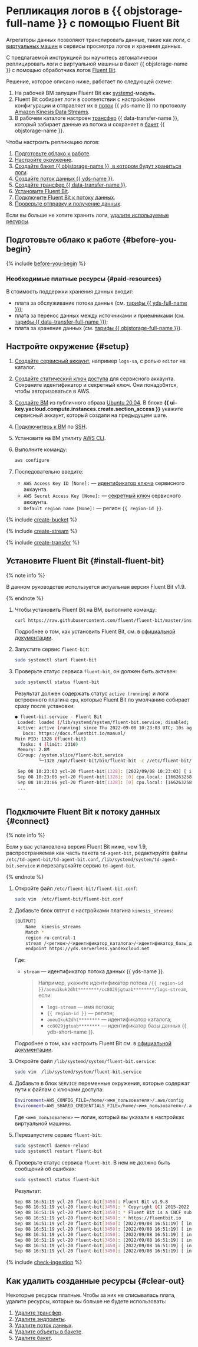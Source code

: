 # Репликация логов в {{ objstorage-full-name }} с помощью Fluent Bit


Агрегаторы данных позволяют транслировать данные, такие как логи, с [виртуальных машин](../../compute/concepts/vm.md) в сервисы просмотра логов и хранения данных.

С предлагаемой инструкцией вы научитесь автоматически реплицировать логи с виртуальной машины в бакет {{ objstorage-name }} с помощью обработчика логов [Fluent Bit](https://fluentbit.io).

Решение, которое описано ниже, работает по следующей схеме:
1. На рабочей ВМ запущен Fluent Bit как [systemd](https://ru.wikipedia.org/wiki/Systemd)-модуль.
1. Fluent Bit собирает логи в соответствии с настройками конфигурации и отправляет их в [поток](../../data-streams/concepts/glossary.md#stream-concepts) {{ yds-name }} по протоколу [Amazon Kinesis Data Streams](https://aws.amazon.com/ru/kinesis/data-streams/).
1. В рабочем каталоге настроен [трансфер](../../data-transfer/concepts/#transfer) {{ data-transfer-name }}, который забирает данные из потока и сохраняет в [бакет](../../storage/concepts/bucket.md) {{ objstorage-name }}.

Чтобы настроить репликацию логов:

1. [Подготовьте облако к работе](#before-you-begin).
1. [Настройте окружение](#setup).
1. [Создайте бакет {{ objstorage-name }}, в котором будут храниться логи](#create-bucket).
1. [Создайте поток данных {{ yds-name }}](#create-stream).
1. [Создайте трансфер {{ data-transfer-name }}](#create-transfer).
1. [Установите Fluent Bit](#install-fluent-bit).
1. [Подключите Fluent Bit к потоку данных](#connect).
1. [Проверьте отправку и получение данных](#check-ingestion).

Если вы больше не хотите хранить логи, [удалите используемые ресурсы](#clear-out).

## Подготовьте облако к работе {#before-you-begin}

{% include [before-you-begin](../_tutorials_includes/before-you-begin.md) %}

### Необходимые платные ресурсы {#paid-resources}

В стоимость поддержки хранения данных входит:

* плата за обслуживание потока данных (см. [тарифы {{ yds-full-name }}](../../data-streams/pricing.md));
* плата за перенос данных между источниками и приемниками (см. [тарифы {{ data-transfer-full-name }}](../../data-transfer/pricing.md));
* плата за хранение данных (см. [тарифы {{ objstorage-full-name }}](../../storage/pricing.md)).

## Настройте окружение {#setup}

1. [Создайте сервисный аккаунт](../../iam/operations/sa/create.md), например `logs-sa`, с ролью `editor` на каталог.
1. [Создайте статический ключ доступа](../../iam/operations/authentication/manage-access-keys.md#create-access-key) для сервисного аккаунта. Сохраните идентификатор и секретный ключ. Они понадобятся, чтобы авторизоваться в AWS.
1. [Создайте ВМ](../../compute/operations/vm-create/create-linux-vm.md) из публичного образа [Ubuntu 20.04](/marketplace/products/yc/ubuntu-20-04-lts). В блоке **{{ ui-key.yacloud.compute.instances.create.section_access }}** укажите сервисный аккаунт, который создали на предыдущем шаге.
1. [Подключитесь к ВМ](../../compute/operations/vm-connect/ssh.md#vm-connect) по [SSH](../../glossary/ssh-keygen.md).
1. Установите на ВМ утилиту [AWS CLI](https://docs.aws.amazon.com/cli/latest/userguide/getting-started-install.html).
1. Выполните команду:

    ```bash
    aws configure
    ```
1. Последовательно введите:

    * `AWS Access Key ID [None]:` — [идентификатор ключа](../../iam/concepts/authorization/access-key.md) сервисного аккаунта.
    * `AWS Secret Access Key [None]:` — [секретный ключ](../../iam/concepts/authorization/access-key.md) сервисного аккаунта.
    * `Default region name [None]:` — регион `{{ region-id }}`.

{% include [create-bucket](../_tutorials_includes/create-bucket.md) %}

{% include [create-stream](../_tutorials_includes/create-stream.md) %}

{% include [create-transfer](../_tutorials_includes/create-transfer.md) %}

## Установите Fluent Bit {#install-fluent-bit}

{% note info %}

В данном руководстве используется актуальная версия Fluent Bit v1.9.

{% endnote %}

1. Чтобы установить Fluent Bit на ВМ, выполните команду:
    ```bash
    curl https://raw.githubusercontent.com/fluent/fluent-bit/master/install.sh | sh
    ```
    Подробнее о том, как установить Fluent Bit, см. в [официальной документации](https://docs.fluentbit.io/manual/installation/linux/ubuntu).

1. Запустите сервис `fluent-bit`:
    ```bash
    sudo systemctl start fluent-bit
    ```
1. Проверьте статус сервиса `fluent-bit`, он должен быть активен:
    ```bash
    sudo systemctl status fluent-bit
    ```

    Результат должен содержать статус `active (running)` и логи встроенного плагина `cpu`, которые Fluent Bit по умолчанию собирает сразу после установки:
    ```bash
    ● fluent-bit.service - Fluent Bit
     Loaded: loaded (/lib/systemd/system/fluent-bit.service; disabled; vendor preset: enabled)
     Active: active (running) since Thu 2022-09-08 10:23:03 UTC; 10s ago
       Docs: https://docs.fluentbit.io/manual/
   Main PID: 1328 (fluent-bit)
      Tasks: 4 (limit: 2310)
     Memory: 2.8M
     CGroup: /system.slice/fluent-bit.service
             └─1328 /opt/fluent-bit/bin/fluent-bit -c //etc/fluent-bit/fluent-bit.conf

     Sep 08 10:23:03 ycl-20 fluent-bit[1328]: [2022/09/08 10:23:03] [ info] [output:stdout:stdout.0] worker #0 started
     Sep 08 10:23:05 ycl-20 fluent-bit[1328]: [0] cpu.local: [1662632584.114661597, {"cpu_p"=>1.000000, "user_p"=>0.000000, >
     Sep 08 10:23:06 ycl-20 fluent-bit[1328]: [0] cpu.local: [1662632585.114797726, {"cpu_p"=>0.000000, "user_p"=>0.000000, >
     ...
     
    ``` 

## Подключите Fluent Bit к потоку данных {#connect}

{% note info %}

Если у вас установлена версия Fluent Bit ниже, чем 1.9, распространяемая как часть пакета `td-agent-bit`, редактируйте файлы `/etc/td-agent-bit/td-agent-bit.conf`, `/lib/systemd/system/td-agent-bit.service` и перезапускайте сервис `td-agent-bit`.

{% endnote %}


1. Откройте файл `/etc/fluent-bit/fluent-bit.conf`: 

   ```bash
   sudo vim  /etc/fluent-bit/fluent-bit.conf
   ```
1. Добавьте блок `OUTPUT` с настройками плагина `kinesis_streams`:

    ```bash
    [OUTPUT]
        Name  kinesis_streams
        Match *
        region ru-central-1
        stream /<регион>/<идентификатор_каталога>/<идентификатор_базы_данных>/<имя_потока_данных>
        endpoint https://yds.serverless.yandexcloud.net
    ```
    Где:

    * `stream` — идентификатор потока данных {{ yds-name }}. 
        >Например, укажите идентификатор потока `/{{ region-id }}/aoeu1kuk2dht********/cc8029jgtuab********/logs-stream`, если:
        >* `logs-stream` — имя потока;
        >* `{{ region-id }}` — регион;
        >* `aoeu1kuk2dht********` — идентификатор каталога;
        >* `cc8029jgtuab********` — идентификатор базы данных {{ ydb-short-name }}.

    Подробнее о том, как настроить Fluent Bit см. в [официальной документации](https://docs.fluentbit.io/manual/administration/configuring-fluent-bit/classic-mode/configuration-file).

1. Откройте файл `/lib/systemd/system/fluent-bit.service`: 
   ```bash
   sudo vim  /lib/systemd/system/fluent-bit.service
   ```
1. Добавьте в блок `SERVICE` переменные окружения, которые содержат пути к файлам с ключами доступа:
   ```bash
   Environment=AWS_CONFIG_FILE=/home/<имя_пользователя>/.aws/config
   Environment=AWS_SHARED_CREDENTIALS_FILE=/home/<имя_пользователя>/.aws/credentials
   ```

   Где `<имя_пользователя>` — логин, который вы указали в настройках виртуальной машины. 

1. Перезапустите сервис `fluent-bit`:
   ```bash
   sudo systemctl daemon-reload
   sudo systemctl restart fluent-bit
   ```
1. Проверьте статус сервиса `fluent-bit`. В нем не должно быть сообщений об ошибках:
    ```bash
    sudo systemctl status fluent-bit
    ```

    Результат:
    ```bash
    Sep 08 16:51:19 ycl-20 fluent-bit[3450]: Fluent Bit v1.9.8
    Sep 08 16:51:19 ycl-20 fluent-bit[3450]: * Copyright (C) 2015-2022 The Fluent Bit Authors
    Sep 08 16:51:19 ycl-20 fluent-bit[3450]: * Fluent Bit is a CNCF sub-project under the umbrella of Fluentd
    Sep 08 16:51:19 ycl-20 fluent-bit[3450]: * https://fluentbit.io
    Sep 08 16:51:19 ycl-20 fluent-bit[3450]: [2022/09/08 16:51:19] [ info] [fluent bit] version=1.9.8, commit=, pid=3450
    Sep 08 16:51:19 ycl-20 fluent-bit[3450]: [2022/09/08 16:51:19] [ info] [storage] version=1.2.0, type=memory-only, sync=normal, checksum=disabled, max_chunks_up=128
    Sep 08 16:51:19 ycl-20 fluent-bit[3450]: [2022/09/08 16:51:19] [ info] [cmetrics] version=0.3.6
    Sep 08 16:51:19 ycl-20 fluent-bit[3450]: [2022/09/08 16:51:19] [ info] [sp] stream processor started
    Sep 08 16:51:19 ycl-20 fluent-bit[3450]: [2022/09/08 16:51:19] [ info] [output:kinesis_streams:kinesis_streams.1] worker #0 started
    Sep 08 16:51:19 ycl-20 fluent-bit[3450]: [2022/09/08 16:51:19] [ info] [output:stdout:stdout.0] worker #0 started
    ```

{% include [check-ingestion](../_tutorials_includes/check-ingestion.md) %}

## Как удалить созданные ресурсы {#clear-out}

Некоторые ресурсы платные. Чтобы за них не списывалась плата, удалите ресурсы, которые вы больше не будете использовать:

1. [Удалите трансфер](../../data-transfer/operations/transfer.md#delete).
1. [Удалите эндпоинты](../../data-transfer/operations/endpoint/index.md#delete).
1. [Удалите поток данных](../../data-streams/operations/manage-streams.md#delete-data-stream).
1. [Удалите объекты в бакете](../../storage/operations/objects/delete.md).
1. [Удалите бакет](../../storage/operations/buckets/delete.md).

